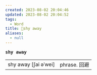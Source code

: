 ```yaml
---
created: 2023-08-02 20:04:46
updated: 2023-08-02 20:04:52
tags:
  - Word
title: 📖shy away
aliases:
  - null
---
```


<pre><strong>shy away</strong></pre>
|   |   |
|---|---|
|shy away [ʃai əˈwei]|phrase. 回避|